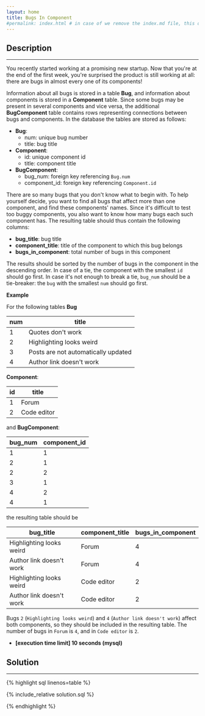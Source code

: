 ```yaml
---
layout: home
title: Bugs In Component
#permalink: index.html # in case of we remove the index.md file, this doc will be the index page
---
```


<div class="row">
<div class="columnStmt" markdown="1">

## Description
------

You recently started working at a promising new startup. Now that you're at the end of the first week, you're surprised the product is still working at all: there are bugs in almost every one of its components!

Information about all bugs is stored in a table **Bug**, and information about components is stored in a **Component** table. Since some bugs may be present in several components and vice versa, the additional **BugComponent** table contains rows representing connections between bugs and components. In the database the tables are stored as follows:

* **Bug**:
  * num: unique bug number
  * title: bug title
* **Component**:
  * id: unique component id
  * title: component title
* **BugComponent**:
  * bug_num: foreign key referencing <code>Bug.num</code>
  * component_id: foreign key referencing <code>Component.id</code>

There are so many bugs that you don't know what to begin with. To help yourself decide, you want to find all bugs that affect more than one component, and find these components' names. Since it's difficult to test too buggy components, you also want to know how many bugs each such component has. The resulting table should thus contain the following columns:

* **bug_title**: bug title
* **component_title**: title of the component to which this bug belongs
* **bugs_in_component**: total number of bugs in this component

The results should be sorted by the number of bugs in the component in the descending order. In case of a tie, the component with the smallest <code>id</code> should go first. In case it's not enough to break a tie, <code>bug_num</code> should be a tie-breaker: the <code>bug</code> with the smallest <code>num</code> should go first.

**Example**

For the following tables **Bug**

| num | title                               |
| --- | ----------------------------------- |
| 1   | Quotes don't work                   |
| 2   | Highlighting looks weird            |
| 3   | Posts are not automatically updated |
| 4   | Author link doesn't work            |

**Component**:

| id  | title       |
| --- | ----------- |
| 1   | Forum       |
| 2   | Code editor |

and **BugComponent**:

| bug_num | component_id |
| ------- | ------------ |
| 1       | 1            |
| 2       | 1            |
| 2       | 2            |
| 3       | 1            |
| 4       | 2            |
| 4       | 1            |

the resulting table should be

| bug_title                | component_title | bugs_in_component |
| ------------------------ | --------------- | ----------------- |
| Highlighting looks weird | Forum           | 4                 |
| Author link doesn't work | Forum           | 4                 |
| Highlighting looks weird | Code editor     | 2                 |
| Author link doesn't work | Code editor     | 2                 |

Bugs <code>2</code> (<code>Highlighting looks weird</code>) and <code>4</code> (<code>Author link doesn't work</code>) affect both components, so they should be included in the resulting table. The number of bugs in <code>Forum</code> is <code>4</code>, and in <code>Code editor</code> is <code>2</code>.

* **[execution time limit] 10 seconds (mysql)**

</div>
<div class="columnSol" markdown="1">

## Solution
------

{% highlight sql linenos=table %}

{% include_relative solution.sql %}

{% endhighlight %}

</div>
</div>
